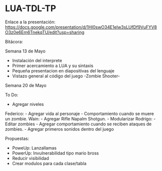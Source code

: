 # LUA-TDL-TP

Enlace a la presentación: 
https://docs.google.com/presentation/d/1HI0swO34E1elw3sLUfDf9VuFYV8O3z0e6Em6TnekqTU/edit?usp=sharing


Bitácora:

Semana 13 de Mayo

- Instalación del interprete
- Primer acercamiento a LUA y su sintaxis
- Pequeña presentacion en diapositivas del lenguaje
- Vistazo general al código del juego -Zombie Shooter-


Semana 20 de Mayo

To Do:

- Agregar niveles

Federico: 
    - Agregar vida al personaje
    - Comportamiento cuando se muere un zombie.
Wain: 
    - Agregar Rifle Napalm Shotgun.
    - Modularizar
Rodrigo: 
    - Editar zombies 
    - Agregar comportamiento cuando se reciben ataques de zombies.
    - Agregar primeros sonidos dentro del juego

Propuestas:

- PoweUp: Lanzallamas
- PowerUp: Invulnerabilidad tipo mario bross
- Reducir visibilidad
- Crear modulos para cada clase/tabla
